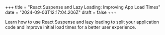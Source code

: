 +++
title = "React Suspense and Lazy Loading: Improving App Load Times"
date = "2024-09-03T12:17:04.206Z"
draft = false
+++

  Learn how to use React Suspense and lazy loading to split your application code and improve initial load times for a better user experience.
        